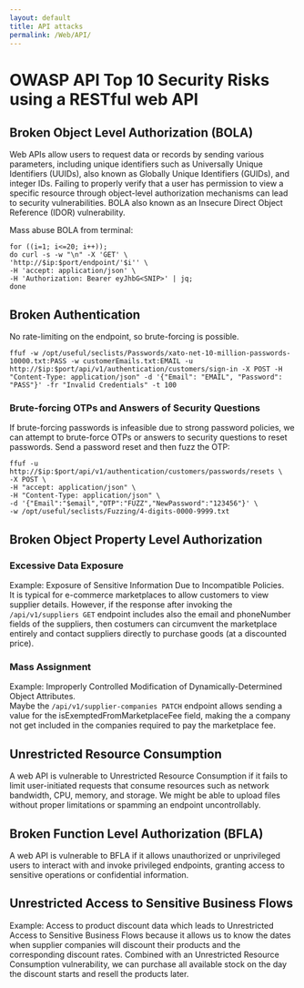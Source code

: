 ```yaml
---
layout: default
title: API attacks
permalink: /Web/API/
---
```


# OWASP API Top 10 Security Risks using a RESTful web API

## Broken Object Level Authorization (BOLA)
Web APIs allow users to request data or records by sending various parameters, including unique identifiers such as Universally Unique Identifiers (UUIDs), also known as Globally Unique Identifiers (GUIDs), and integer IDs. Failing to properly verify that a user has permission to view a specific resource through object-level authorization mechanisms can lead to security vulnerabilities.
BOLA also known as an Insecure Direct Object Reference (IDOR) vulnerability.

Mass abuse BOLA from terminal:
```
for ((i=1; i<=20; i++));
do curl -s -w "\n" -X 'GET' \
'http://$ip:$port/endpoint/'$i'' \
-H 'accept: application/json' \
-H 'Authorization: Bearer eyJhbG<SNIP>' | jq;
done
```

## Broken Authentication
No rate-limiting on the endpoint, so brute-forcing is possible.
```
ffuf -w /opt/useful/seclists/Passwords/xato-net-10-million-passwords-10000.txt:PASS -w customerEmails.txt:EMAIL -u http://$ip:$port/api/v1/authentication/customers/sign-in -X POST -H "Content-Type: application/json" -d '{"Email": "EMAIL", "Password": "PASS"}' -fr "Invalid Credentials" -t 100
```
### Brute-forcing OTPs and Answers of Security Questions
If brute-forcing passwords is infeasible due to strong password policies, we can attempt to brute-force OTPs or answers to security questions to reset passwords.
Send a password reset and then fuzz the OTP:
```
ffuf -u http://$ip:$port/api/v1/authentication/customers/passwords/resets \
-X POST \
-H "accept: application/json" \
-H "Content-Type: application/json" \
-d '{"Email":"$email","OTP":"FUZZ","NewPassword":"123456"}' \
-w /opt/useful/seclists/Fuzzing/4-digits-0000-9999.txt
```
## Broken Object Property Level Authorization
### Excessive Data Exposure
Example: Exposure of Sensitive Information Due to Incompatible Policies. <br>
It is typical for e-commerce marketplaces to allow customers to view supplier details. However, if the response after invoking the `/api/v1/suppliers GET` endpoint includes also the email and phoneNumber fields of the suppliers, then costumers can circumvent the marketplace entirely and contact suppliers directly to purchase goods (at a discounted price).

### Mass Assignment
Example: Improperly Controlled Modification of Dynamically-Determined Object Attributes. <br>
Maybe the `/api/v1/supplier-companies PATCH` endpoint allows sending a value for the isExemptedFromMarketplaceFee field, making the a company not get included in the companies required to pay the marketplace fee.

## Unrestricted Resource Consumption
A web API is vulnerable to Unrestricted Resource Consumption if it fails to limit user-initiated requests that consume resources such as network bandwidth, CPU, memory, and storage. 
We might be able to upload files without proper limitations or spamming an endpoint uncontrollably.

## Broken Function Level Authorization (BFLA)
A web API is vulnerable to BFLA if it allows unauthorized or unprivileged users to interact with and invoke privileged endpoints, granting access to sensitive operations or confidential information.

## Unrestricted Access to Sensitive Business Flows
Example: Access to product discount data which leads to Unrestricted Access to Sensitive Business Flows because it allows us to know the dates when supplier companies will discount their products and the corresponding discount rates. Combined with an Unrestricted Resource Consumption vulnerability, we can purchase all available stock on the day the discount starts and resell the products later.

